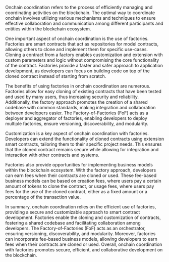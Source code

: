Onchain coordination refers to the process of efficiently managing and coordinating activities on the blockchain. The optimal way to coordinate onchain involves utilizing various mechanisms and techniques to ensure effective collaboration and communication among different participants and entities within the blockchain ecosystem.

One important aspect of onchain coordination is the use of factories. Factories are smart contracts that act as repositories for model contracts, allowing others to clone and implement them for specific use-cases. Cloning a contract from a factory enables customization and extension with custom parameters and logic without compromising the core functionality of the contract. Factories provide a faster and safer approach to application development, as developers can focus on building code on top of the cloned contract instead of starting from scratch.

The benefits of using factories in onchain coordination are numerous. Factories allow for easy cloning of existing contracts that have been tested and used by many users, thus increasing security and reliability. Additionally, the factory approach promotes the creation of a shared codebase with common standards, making integration and collaboration between developers easier. The Factory-of-Factories (FoF) acts as a deployer and aggregator of factories, enabling developers to deploy multiple factories, ensure versioning, discoverability, and modularity.

Customization is a key aspect of onchain coordination with factories. Developers can extend the functionality of cloned contracts using extension smart contracts, tailoring them to their specific project needs. This ensures that the cloned contract remains secure while allowing for integration and interaction with other contracts and systems.

Factories also provide opportunities for implementing business models within the blockchain ecosystem. With the factory approach, developers can earn fees when their contracts are cloned or used. These fee-based business models can be based on creation fees, where users pay a certain amount of tokens to clone the contract, or usage fees, where users pay fees for the use of the cloned contract, either as a fixed amount or a percentage of the transaction value.

In summary, onchain coordination relies on the efficient use of factories, providing a secure and customizable approach to smart contract development. Factories enable the cloning and customization of contracts, fostering a shared codebase and facilitating collaboration among developers. The Factory-of-Factories (FoF) acts as an orchestrator, ensuring versioning, discoverability, and modularity. Moreover, factories can incorporate fee-based business models, allowing developers to earn fees when their contracts are cloned or used. Overall, onchain coordination with factories promotes secure, efficient, and collaborative development on the blockchain.